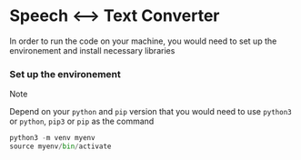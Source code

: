 # Speech <--> Text Converter

In order to run the code on your machine, you would need to set up the environement and install necessary libraries

### Set up the environement
> [!NOTE]  
> Depend on your ```python``` and ```pip``` version that you would need to use ```python3``` or ```python```, ```pip3``` or ```pip``` as the command
>
> 
```python
python3 -m venv myenv
source myenv/bin/activate
```

